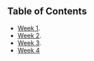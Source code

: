 ## Table of Contents

- [Week 1](./week1.md).
- [Week 2](./week2.md).
- [Week 3](./week3.md).
- [Week 4]()

